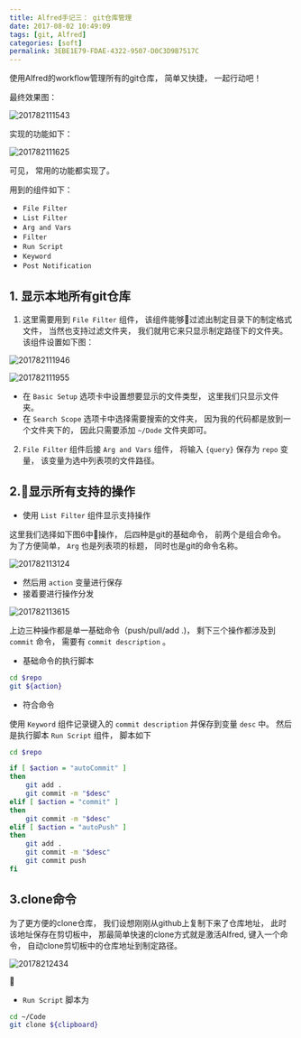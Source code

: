 ```yaml
---
title: Alfred手记三： git仓库管理
date: 2017-08-02 10:49:09
tags: [git, Alfred]
categories: [soft]
permalink: 3EBE1E79-FDAE-4322-9507-D0C3D9B7517C
---
```


使用Alfred的workflow管理所有的git仓库， 简单又快捷， 一起行动吧！

最终效果图：

![201782111543](alfred3-git/201782111543.png)

实现的功能如下：

![201782111625](/Users/hua/Code/geekerhua/_posts/efficiency/alfred3-git/201782111625.png)

可见， 常用的功能都实现了。

用到的组件如下：

* `File Filter`
* `List Filter`
* `Arg and Vars`
* `Filter`
* `Run Script`
* `Keyword`
* `Post Notification`

## 1. 显示本地所有git仓库

1. 这里需要用到 `File Filter` 组件， 该组件能够过滤出制定目录下的制定格式文件， 当然也支持过滤文件夹， 我们就用它来只显示制定路径下的文件夹。 该组件设置如下图：



![201782111946](alfred3-git/201782111946.png)



![201782111955](alfred3-git/201782111955.png)

* 在 `Basic Setup` 选项卡中设置想要显示的文件类型， 这里我们只显示文件夹。
* 在 `Search Scope` 选项卡中选择需要搜索的文件夹， 因为我的代码都是放到一个文件夹下的， 因此只需要添加 `~/Dode` 文件夹即可。

2. `File Filter` 组件后接 `Arg and Vars` 组件， 将输入 `{query}` 保存为 `repo` 变量， 该变量为选中列表项的文件路径。

## 2.显示所有支持的操作

* 使用 `List Filter` 组件显示支持操作

这里我们选择如下图6中操作， 后四种是git的基础命令， 前两个是组合命令。 为了方便简单， `Arg` 也是列表项的标题， 同时也是git的命令名称。

![201782113124](alfred3-git/201782113124.png)

* 然后用 `action` 变量进行保存
* 接着要进行操作分发



![201782113615](alfred3-git/201782113615.png)

上边三种操作都是单一基础命令（push/pull/add .)， 剩下三个操作都涉及到 `commit` 命令， 需要有 `commit description` 。

* 基础命令的执行脚本

``` bash
cd $repo
git ${action}
```

* 符合命令

使用 `Keyword` 组件记录键入的 `commit description` 并保存到变量 `desc` 中。 然后是执行脚本 `Run Script` 组件， 脚本如下

``` bash
cd $repo

if [ $action = "autoCommit" ]
then
	git add .
	git commit -m "$desc"
elif [ $action = "commit" ]
then
    git commit -m "$desc"
elif [ $action = "autoPush" ]
then
	git add .
	git commit -m "$desc"
	git commit push
fi
```

## 3.clone命令

为了更方便的clone仓库， 我们设想刚刚从github上复制下来了仓库地址， 此时该地址保存在剪切板中， 那最简单快速的clone方式就是激活Alfred, 键入一个命令， 自动clone剪切板中的仓库地址到制定路径。

![20178212434](alfred3-git/20178212434.png)



* `Run Script` 脚本为

``` bash
cd ~/Code
git clone ${clipboard}
```
